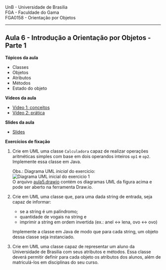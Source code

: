 UnB - Universidade de Brasilia  
FGA - Faculdade do Gama  
FGA0158 - Orientação por Objetos

---

## Aula 6 - Introdução a Orientação por Objetos - Parte 1

**Tópicos da aula**

- Classes
- Objetos
- Atributos
- Métodos
- Estado do objeto

**Vídeos da aula**  

- [Video 1: conceitos](https://youtu.be/srHZjgfIQxw)  
- [Vídeo 2: prática](https://youtu.be/gyJsU26x504)  

**Slides da aula**

* [Slides](https://docs.google.com/presentation/d/1DR5fGxu5DUDCixDQtKdTWdUmUtK4uhc82w-MOn-P9T8/edit?usp=sharing)


**Exercícios de fixação**

1. Crie em UML uma classe ```Calculadora``` capaz de realizar operações
   aritméticas simples com base em dois operandos inteiros ```op1``` e
   ```op2```.  Implemente essa classe em Java.  

   Obs.: Diagrama UML *inicial* do exercicio:  
   ![Diagrama UML inicial do exercicio 1](exercicio1.png)  
   O arquivo [aula5.drawio](aula5.drawio) contém os diagramas UML da figura
acima e pode ser aberto na ferramenta Draw.io.

2. Crie em UML uma classe que, para uma dada string de entrada, seja capaz de
   informar: 
   * se a string é um palíndromo; 
   * quantidade de vogais na string e
   * imprimir a string em ordem invertida (ex.: anel <-> lena, ovo <-> ovo)  

   Implemente a classe em Java de modo que para cada string, um objeto dessa
classe seja instanciado. 

3. Crie em UML uma classe capaz de representar um aluno da Universidade de
   Brasilia com seus atributos e métodos. Essa classe deverá permitir definir
   para cada objeto os atributos dos alunos, além de matriculá-los em
   disciplinas do seu curso. 
